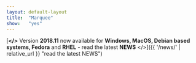 ```yaml
---
layout:	default-layout
title:	"Marquee"
show:	"yes"
---
```


[**</>** Version **2018.11** now available for **Windows, MacOS, Debian based systems, Fedora** and **RHEL** - read the latest **NEWS** </>]({{ '/news/' | relative_url }} "read the latest NEWS")